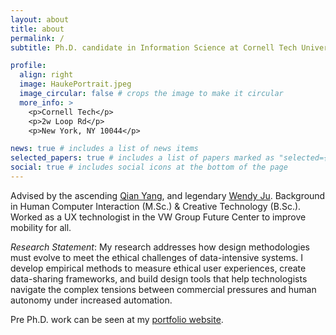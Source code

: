 ```yaml
---
layout: about
title: about
permalink: /
subtitle: Ph.D. candidate in Information Science at Cornell Tech University

profile:
  align: right
  image: HaukePortrait.jpeg
  image_circular: false # crops the image to make it circular
  more_info: >
    <p>Cornell Tech</p>
    <p>2w Loop Rd</p>
    <p>New York, NY 10044</p>

news: true # includes a list of news items
selected_papers: true # includes a list of papers marked as "selected={true}"
social: true # includes social icons at the bottom of the page
---
```


Advised by the ascending [Qian Yang](https://qianyang.co/), and legendary [Wendy Ju](https://tech.cornell.edu/people/wendy-ju/).
Background in Human Computer Interaction (M.Sc.) & Creative Technology (B.Sc.). Worked as a UX technologist in the VW Group Future Center to improve mobility for all.

*Research Statement*: My research addresses how design methodologies must evolve to meet the ethical challenges of data-intensive systems. I develop empirical methods to measure ethical user experiences, create data-sharing frameworks, and build design tools that help technologists navigate the complex tensions between commercial pressures and human autonomy under increased automation.

Pre Ph.D. work can be seen at my [portfolio website](https://haukesandhaus.de/).

